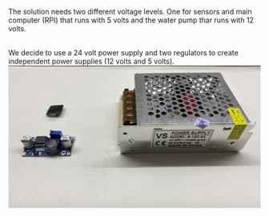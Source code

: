 The solution needs two different voltage levels. One for sensors and main computer (RPI) that runs with 5 volts and the water pump thar runs with 12 volts.<br>

<br>We decide to use a 24 volt power supply and two regulators to create independent power supplies (12 volts and 5 volts).<br>
<img src=./fonte-24v-5v-12v.jpg><br>
